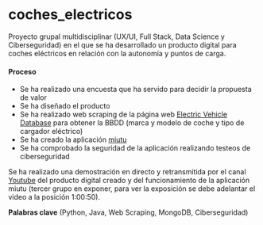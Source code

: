 # coches_electricos

Proyecto grupal multidisciplinar (UX/UI, Full Stack, Data Science y Ciberseguridad) en el que se ha desarrollado un producto digital para coches eléctricos en relación con la autonomía y puntos de carga.

#### Proceso

- Se ha realizado una encuesta que ha servido para decidir la propuesta de valor
- Se ha diseñado el producto
- Se ha realizado web scraping de la página web [Electric Vehicle Database](https://ev-database.org/#sort:path~type~order=.rank~number~desc|range-slider-range:prev~next=0~1200|range-slider-acceleration:prev~next=2~23|range-slider-topspeed:prev~next=110~450|range-slider-battery:prev~next=10~200|range-slider-eff:prev~next=100~300|range-slider-fastcharge:prev~next=0~1500|paging:currentPage=0|paging:number=all) para obtener la BBDD (marca y modelo de coche y tipo de cargador eléctrico)
- Se ha creado la aplicación [miutu](https://miutu-front.herokuapp.com/)
- Se ha comprobado la seguridad de la aplicación realizando testeos de ciberseguridad

Se ha realizado una demostración en directo y retransmitida por el canal [Youtube](https://www.youtube.com/watch?v=rdZCj-R7MPM) del producto digital creado y del funcionamiento de la aplicación miutu (tercer grupo en exponer, para ver la exposición se debe adelantar el video a la posición 1:00:50).

**Palabras clave** (Python, Java, Web Scraping, MongoDB, Ciberseguridad)
